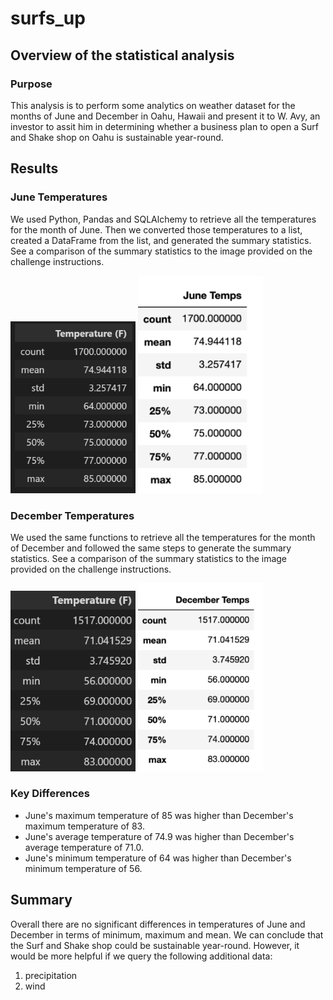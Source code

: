 # surfs_up
## Overview of the statistical analysis 
### Purpose
This analysis is to perform some analytics on weather dataset for the months of June and December in Oahu, Hawaii and present it to W. Avy, an investor to assit him in determining whether a business plan to open a Surf and Shake shop on Oahu is sustainable year-round. 

## Results
### June Temperatures
We used Python, Pandas and SQLAlchemy to retrieve all the temperatures for the month of June. Then we converted those temperatures to a list, created a DataFrame from the list, and generated the summary statistics. See a comparison of the summary statistics to the image provided on the challenge instructions.

<img src="Screenshots/june_temperature_summary_statistics.PNG" width="200">
<img src="Screenshots/june_temperature_compare.PNG" width="200">


### December Temperatures
We used the same functions to retrieve all the temperatures for the month of December and followed the same steps to generate the summary statistics. See a comparison of the summary statistics to the image provided on the challenge instructions.

<img src="Screenshots/dec_temperature_summary_statistics.PNG" width="200">
<img src="Screenshots/dec_temperature_compare.PNG" width="200">

### Key Differences

* June's maximum temperature of 85 was higher than December's maximum temperature of 83. 
* June's average temperature of 74.9 was higher than December's average temperature of 71.0. 
* June's minimum temperature of 64 was higher than December's minimum temperature of 56. 


## Summary
Overall there are no significant differences in temperatures of June and December in terms of minimum, maximum and mean. We can conclude that the Surf and Shake shop could be sustainable year-round. However, it would be more helpful if we query the following additional data:  
1. precipitation
2. wind 


